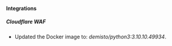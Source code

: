 #### Integrations
##### Cloudflare WAF
- Updated the Docker image to: *demisto/python3:3.10.10.49934*.
